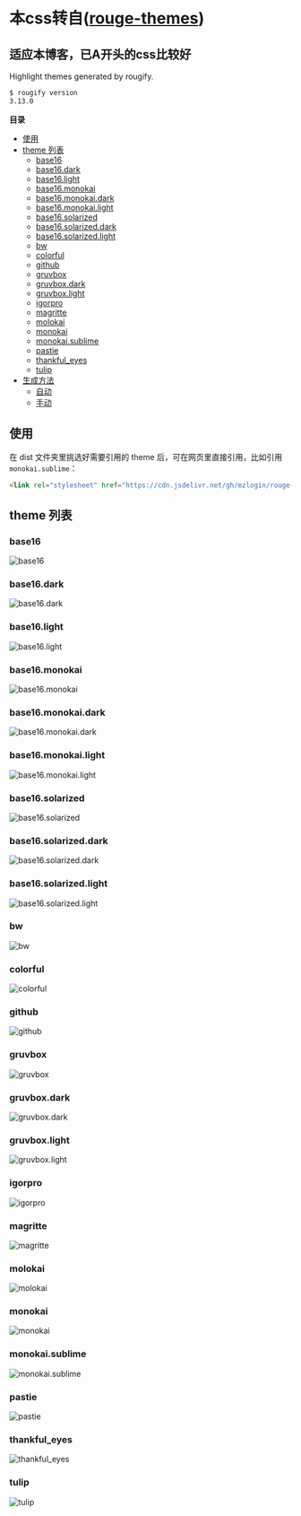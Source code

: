 
#  本css转自([rouge-themes](https://github.com/mzlogin/rouge-themes)) 

适应本博客，已A开头的css比较好
---






Highlight themes generated by rougify.

```sh
$ rougify version
3.13.0
```

**目录**

<!-- vim-markdown-toc GFM -->

* [使用](#使用)
* [theme 列表](#theme-列表)
    * [base16](#base16)
    * [base16.dark](#base16dark)
    * [base16.light](#base16light)
    * [base16.monokai](#base16monokai)
    * [base16.monokai.dark](#base16monokaidark)
    * [base16.monokai.light](#base16monokailight)
    * [base16.solarized](#base16solarized)
    * [base16.solarized.dark](#base16solarizeddark)
    * [base16.solarized.light](#base16solarizedlight)
    * [bw](#bw)
    * [colorful](#colorful)
    * [github](#github)
    * [gruvbox](#gruvbox)
    * [gruvbox.dark](#gruvboxdark)
    * [gruvbox.light](#gruvboxlight)
    * [igorpro](#igorpro)
    * [magritte](#magritte)
    * [molokai](#molokai)
    * [monokai](#monokai)
    * [monokai.sublime](#monokaisublime)
    * [pastie](#pastie)
    * [thankful_eyes](#thankful_eyes)
    * [tulip](#tulip)
* [生成方法](#生成方法)
    * [自动](#自动)
    * [手动](#手动)

<!-- vim-markdown-toc -->

## 使用

在 dist 文件夹里挑选好需要引用的 theme 后，可在网页里直接引用，比如引用 `monokai.sublime`：

```HTML
<link rel="stylesheet" href="https://cdn.jsdelivr.net/gh/mzlogin/rouge-themes@master/monokai.sublime.css">
```

## theme 列表

### base16

![base16](https://cdn.jsdelivr.net/gh/mzlogin/rouge-themes@master/screenshots/base16.png)

### base16.dark

![base16.dark](https://cdn.jsdelivr.net/gh/mzlogin/rouge-themes@master/screenshots/base16.dark.png)

### base16.light

![base16.light](https://cdn.jsdelivr.net/gh/mzlogin/rouge-themes@master/screenshots/base16.light.png)

### base16.monokai

![base16.monokai](https://cdn.jsdelivr.net/gh/mzlogin/rouge-themes@master/screenshots/base16.monokai.png)

### base16.monokai.dark

![base16.monokai.dark](https://cdn.jsdelivr.net/gh/mzlogin/rouge-themes@master/screenshots/base16.monokai.dark.png)

### base16.monokai.light

![base16.monokai.light](https://cdn.jsdelivr.net/gh/mzlogin/rouge-themes@master/screenshots/base16.monokai.light.png)

### base16.solarized

![base16.solarized](https://cdn.jsdelivr.net/gh/mzlogin/rouge-themes@master/screenshots/base16.solarized.png)

### base16.solarized.dark

![base16.solarized.dark](https://cdn.jsdelivr.net/gh/mzlogin/rouge-themes@master/screenshots/base16.solarized.dark.png)

### base16.solarized.light

![base16.solarized.light](https://cdn.jsdelivr.net/gh/mzlogin/rouge-themes@master/screenshots/base16.solarized.light.png)

### bw

![bw](https://cdn.jsdelivr.net/gh/mzlogin/rouge-themes@master/screenshots/bw.png)

### colorful

![colorful](https://cdn.jsdelivr.net/gh/mzlogin/rouge-themes@master/screenshots/colorful.png)

### github

![github](https://cdn.jsdelivr.net/gh/mzlogin/rouge-themes@master/screenshots/github.png)

### gruvbox

![gruvbox](https://cdn.jsdelivr.net/gh/mzlogin/rouge-themes@master/screenshots/gruvbox.png)

### gruvbox.dark

![gruvbox.dark](https://cdn.jsdelivr.net/gh/mzlogin/rouge-themes@master/screenshots/gruvbox.dark.png)

### gruvbox.light

![gruvbox.light](https://cdn.jsdelivr.net/gh/mzlogin/rouge-themes@master/screenshots/gruvbox.light.png)

### igorpro

![igorpro](https://cdn.jsdelivr.net/gh/mzlogin/rouge-themes@master/screenshots/igorpro.png)

### magritte

![magritte](https://cdn.jsdelivr.net/gh/mzlogin/rouge-themes@master/screenshots/magritte.png)

### molokai

![molokai](https://cdn.jsdelivr.net/gh/mzlogin/rouge-themes@master/screenshots/molokai.png)

### monokai

![monokai](https://cdn.jsdelivr.net/gh/mzlogin/rouge-themes@master/screenshots/monokai.png)

### monokai.sublime

![monokai.sublime](https://cdn.jsdelivr.net/gh/mzlogin/rouge-themes@master/screenshots/monokai.sublime.png)

### pastie

![pastie](https://cdn.jsdelivr.net/gh/mzlogin/rouge-themes@master/screenshots/pastie.png)



### thankful_eyes

![thankful_eyes](https://cdn.jsdelivr.net/gh/mzlogin/rouge-themes@master/screenshots/thankful_eyes.png)

### tulip

![tulip](https://cdn.jsdelivr.net/gh/mzlogin/rouge-themes@master/screenshots/tulip.png)
